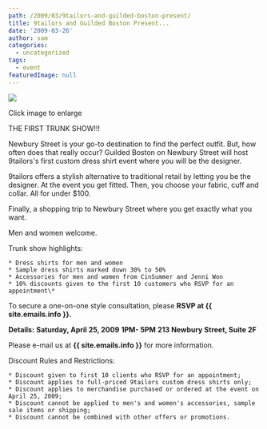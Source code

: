 ```yaml
---
path: /2009/03/9tailors-and-guilded-boston-present/
title: 9tailors and Guilded Boston Present...
date: '2009-03-26'
author: sam
categories:
  - uncategorized
tags:
  - event
featuredImage: null
---
```

[![](http://3.bp.blogspot.com/_RlJ3L7W6dBw/SdzSqJdEi8I/AAAAAAAAHbY/fMqjbRyiZe0/s400/trunkshow_flyer_20090406.gif)](http://3.bp.blogspot.com/_RlJ3L7W6dBw/SdzSqJdEi8I/AAAAAAAAHbY/fMqjbRyiZe0/s1600-h/trunkshow_flyer_20090406.gif)

Click image to enlarge

THE FIRST TRUNK SHOW!!! 

Newbury Street is your go-to destination to find the perfect outfit. But, how often does that really occur? Guilded Boston on Newbury Street will host 9tailors's first custom dress shirt event where you will be the designer.

9tailors offers a stylish alternative to traditional retail by letting you be the designer. At the event you get fitted. Then, you choose your fabric, cuff and collar. All for under $100.

Finally, a shopping trip to Newbury Street where you get exactly what you want.

Men and women welcome.

Trunk show highlights:

	* Dress shirts for men and women
	* Sample dress shirts marked down 30% to 50%
	* Accessories for men and women from CinSummer and Jenni Won
	* 10% discounts given to the first 10 customers who RSVP for an appointment\*

To secure a one-on-one style consultation, please **RSVP at {{ site.emails.info }}.**

**Details:**
**Saturday, April 25, 2009**
**1PM- 5PM**
**213 Newbury Street, Suite 2F**

Please e-mail us at **{{ site.emails.info }}** for more information. 

Discount Rules and Restrictions:

	* Discount given to first 10 clients who RSVP for an appointment;
	* Discount applies to full-priced 9tailors custom dress shirts only;
	* Discount applies to merchandise purchased or ordered at the event on April 25, 2009;
	* Discount cannot be applied to men's and women's accessories, sample sale items or shipping;
	* Discount cannot be combined with other offers or promotions.